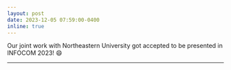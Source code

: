 ```yaml
---
layout: post
date: 2023-12-05 07:59:00-0400
inline: true
---
```


Our joint work with Northeastern University got accepted to be presented in INFOCOM 2023! :smile:

---

<!-- Received National Science Foundation Sponsored Award with <a href="https://genesys-lab.org" parent = '_blank'> Prof. Kaushik Chowdhury</a> and <a href="https://www.ou.edu/coe/ece/faculty_directory/dr_ruyle" parent = '_blank'> Prof. Jessica Ruyle</a> <a href="https://www.nsf.gov/awardsearch/showAward?AWD_ID=2229444&HistoricalAwards=false" parent = '_blank'> 'MEDUSA_Mid-band Environmental Sensing Capability for Detecting Incumbents during Spectrum Sharing'</a>, NSF Division Of Computer and Network Systems, SWIFT Program, Nov. 2022 - Oct. 2025, Co-PI. Total Funding $750,000; Roy’s share $188,066! :sparkles: :smile: -->


<!-- A simple inline announcement with Markdown emoji! :sparkles: :smile: -->
